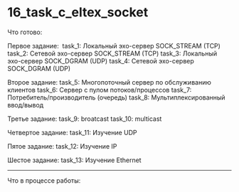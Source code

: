 # 16_task_c_eltex_socket

Что готово:

Первое задание:
&nbsp;task_1: Локальный эхо-сервер SOCK_STREAM (TCP)
task_2: Сетевой эхо-сервер SOCK_STREAM (TCP)
task_3: Локальный эхо-сервер SOCK_DGRAM (UDP)
task_4: Сетевой эхо-сервер SOCK_DGRAM (UDP)

Второе задание:
task_5: Многопоточный сервер по обслуживанию клиентов
task_6: Сервер с пулом потоков/процессов
task_7: Потребитель/производитель (очередь)
task_8: Мультиплексированный ввод/вывод

Третье задание:
task_9: broatcast
task_10: multicast

Четвертое задание:
task_11: Изучение UDP

Пятое задание:
task_12: Изучение IP

Шестое задание:
task_13: Изучение Ethernet
________________________________________________________

Что в процессе работы:



